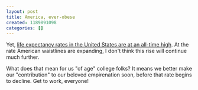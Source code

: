 ```yaml
---
layout: post
title: America, ever-obese
created: 1189891098
categories: []
---
```

Yet, <a href="http://www.washingtonpost.com/wp-dyn/content/article/2007/09/12/AR2007091201515.html" target="_blank">life expectancy rates in the United States are at an all-time high</a>. At the rate American waistlines are expanding, I don't think this rise will continue much further.

What does that mean for us "of age" college folks? It means we better make our "contribution" to our beloved <s>empire</s>nation soon, before that rate begins to decline. Get to work, everyone!

